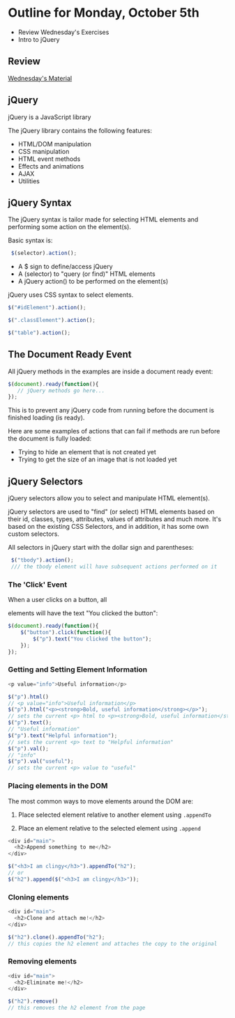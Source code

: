# Outline for Monday, October 5th
- Review Wednesday's Exercises
- Intro to jQuery

## Review

[Wednesday's Material](https://github.com/calebatwood/Week3_Wednesday)

## jQuery
jQuery is a JavaScript library

The jQuery library contains the following features:

- HTML/DOM manipulation
- CSS manipulation
- HTML event methods
- Effects and animations
- AJAX
- Utilities

## jQuery Syntax

The jQuery syntax is tailor made for selecting HTML elements and performing some action on the element(s).

Basic syntax is:
```javascript
 $(selector).action();
```
- A $ sign to define/access jQuery
- A (selector) to "query (or find)" HTML elements
- A jQuery action() to be performed on the element(s)

jQuery uses CSS syntax to select elements.
```javascript
$("#idElement").action();

$(".classElement").action();

$("table").action();
```

## The Document Ready Event
All jQuery methods in the examples are inside a document ready event:
```javascript
$(document).ready(function(){
   // jQuery methods go here...
});
```
This is to prevent any jQuery code from running before the document is finished loading (is ready).

Here are some examples of actions that can fail if methods are run before the document is fully loaded:

- Trying to hide an element that is not created yet
- Trying to get the size of an image that is not loaded yet

## jQuery Selectors

jQuery selectors allow you to select and manipulate HTML element(s).

jQuery selectors are used to "find" (or select) HTML elements based on their id, classes, types, attributes, values of attributes and much more. It's based on the existing CSS Selectors, and in addition, it has some own custom selectors.

All selectors in jQuery start with the dollar sign and parentheses:

```javascript
 $("tbody").action();
 /// the tbody element will have subsequent actions performed on it
```
### The 'Click' Event
When a user clicks on a button, all <p> elements will have the text "You clicked the button":

```javascript
$(document).ready(function(){
    $("button").click(function(){
        $("p").text("You clicked the button");
    });
});
```
### Getting and Setting Element Information
```javascript
<p value="info">Useful information</p>

$("p").html()
// <p value="info">Useful information</p>
$("p").html("<p><strong>Bold, useful information</strong></p>");
// sets the current <p> html to <p><strong>Bold, useful information</strong></p>
$("p").text();
// "Useful information"
$("p").text("Helpful information");
// sets the current <p> text to "Helpful information"
$("p").val();
// "info"
$("p").val("useful");
// sets the current <p> value to "useful"
```

### Placing elements in the DOM
The most common ways to move elements around the DOM are:<br>

1. Place selected element relative to another element using `.appendTo`

2. Place an element relative to the selected element using `.append`

```javascript
<div id="main">
  <h2>Append something to me</h2>
</div>

$("<h3>I am clingy</h3>").appendTo("h2");
// or
$("h2").append($("<h3>I am clingy</h3>"));

```

### Cloning elements

```javascript
<div id="main">
  <h2>Clone and attach me!</h2>
</div>

$("h2").clone().appendTo("h2");
// this copies the h2 element and attaches the copy to the original
```

### Removing elements

```javascript
<div id="main">
  <h2>Eliminate me!</h2>
</div>

$("h2").remove()
// this removes the h2 element from the page
```
